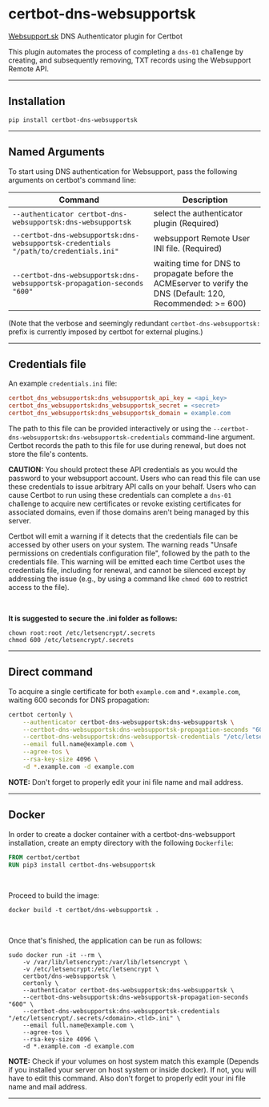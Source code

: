 certbot-dns-websupportsk
======================

[Websupport.sk](https://www.websupport.sk) DNS Authenticator plugin for Certbot

This plugin automates the process of completing a ``dns-01`` challenge by
creating, and subsequently removing, TXT records using the Websupport Remote API.

---

Installation
------------

    pip install certbot-dns-websupportsk

---   
 
Named Arguments
---------------

To start using DNS authentication for Websupport, pass the following arguments on
certbot's command line:

|   Command                                                                              | Description                                 |
| -------------------------------------------------------------------------------------- | ------------------------------------------- |
| ``--authenticator certbot-dns-websupportsk:dns-websupportsk``                          | select the authenticator plugin (Required)  |
| ``--certbot-dns-websupportsk:dns-websupportsk-credentials "/path/to/credentials.ini"`` | websupport Remote User INI file. (Required) |
| ``--certbot-dns-websupportsk:dns-websupportsk-propagation-seconds "600"``               | waiting time  for DNS to propagate before the ACMEserver to verify the DNS (Default: 120, Recommended: >= 600) |

(Note that the verbose and seemingly redundant ``certbot-dns-websupportsk:`` prefix
is currently imposed by certbot for external plugins.)

---

Credentials file
----------------

An example ``credentials.ini`` file:

```ini
certbot_dns_websupportsk:dns_websupportsk_api_key = <api_key>
certbot_dns_websupportsk:dns_websupportsk_secret = <secret>
certbot_dns_websupportsk:dns_websupportsk_domain = example.com
```

The path to this file can be provided interactively or using the
``--certbot-dns-websupportsk:dns-websupportsk-credentials`` command-line argument. Certbot
records the path to this file for use during renewal, but does not store the
file's contents.

**CAUTION:** You should protect these API credentials as you would the
password to your websupport account. Users who can read this file can use these
credentials to issue arbitrary API calls on your behalf. Users who can cause
Certbot to run using these credentials can complete a ``dns-01`` challenge to
acquire new certificates or revoke existing certificates for associated
domains, even if those domains aren't being managed by this server.

Certbot will emit a warning if it detects that the credentials file can be
accessed by other users on your system. The warning reads "Unsafe permissions
on credentials configuration file", followed by the path to the credentials
file. This warning will be emitted each time Certbot uses the credentials file,
including for renewal, and cannot be silenced except by addressing the issue
(e.g., by using a command like ``chmod 600`` to restrict access to the file).

<br>

**It is suggested to secure the .ini folder as follows:**
```commandline
chown root:root /etc/letsencrypt/.secrets
chmod 600 /etc/letsencrypt/.secrets
```
---

Direct command
--------------

To acquire a single certificate for both ``example.com`` and
``*.example.com``, waiting 600 seconds for DNS propagation:


```bash
certbot certonly \
    --authenticator certbot-dns-websupportsk:dns-websupportsk \
    --certbot-dns-websupportsk:dns-websupportsk-propagation-seconds "600" \
    --certbot-dns-websupportsk:dns-websupportsk-credentials "/etc/letsencrypt/.secrets/<domain>.<tld>.ini" \
    --email full.name@example.com \
    --agree-tos \
    --rsa-key-size 4096 \
    -d *.example.com -d example.com
```
**NOTE:** Don't forget to properly edit your ini file name and mail address.

---

Docker
------

In order to create a docker container with a certbot-dns-websupport installation,
create an empty directory with the following ``Dockerfile``:

```dockerfile
FROM certbot/certbot
RUN pip3 install certbot-dns-websupportsk
```

<br>

Proceed to build the image:
```commandline
docker build -t certbot/dns-websupportsk .
```

<br>

Once that's finished, the application can be run as follows:
```commandline
sudo docker run -it --rm \
    -v /var/lib/letsencrypt:/var/lib/letsencrypt \
    -v /etc/letsencrypt:/etc/letsencrypt \
    certbot/dns-websupportsk \
    certonly \
    --authenticator certbot-dns-websupportsk:dns-websupportsk \
    --certbot-dns-websupportsk:dns-websupportsk-propagation-seconds "600" \
    --certbot-dns-websupportsk:dns-websupportsk-credentials "/etc/letsencrypt/.secrets/<domain>.<tld>.ini" \
    --email full.name@example.com \
    --agree-tos \
    --rsa-key-size 4096 \
    -d *.example.com -d example.com
```
**NOTE:** Check if your volumes on host system match this example (Depends if you installed your server on host system or inside docker). If not, you will have to edit this command. Also don't forget to properly edit your ini file name and mail address.

---